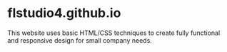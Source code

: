 # flstudio4.github.io

This website uses basic HTML/CSS techniques to create fully functional and responsive design for small company needs.  
